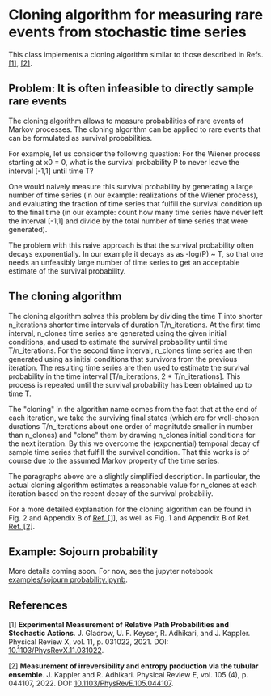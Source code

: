 # Cloning algorithm for measuring rare events from stochastic time series

This class implements a cloning algorithm similar to those described in Refs. <a href="#ref_1">[1]</a>, 
<a href="#ref_2">[2]</a>.

## Problem: It is often infeasible to directly sample rare events

The cloning algorithm allows to measure probabilities of rare events of 
Markov processes. The cloning algorithm can be applied to rare events that
can be formulated as survival probabilities.

For example, let us consider the following question: For the Wiener 
process starting at x0 = 0, what is the survival probability P to never 
leave the interval [-1,1] until time T?

One would naively measure this survival probability by generating a large
number of time series (in our example: realizations of the Wiener 
process), and evaluating the fraction of time series that fulfill the
survival condition up to the final time (in our example: count how many 
time series have never left the interval [-1,1] and divide by the total
number of time series that were generated).

The problem with this naive approach is that the survival probability 
often decays exponentially. In our example it decays as as -log(P) ~ T,
so that one needs an unfeasibly large number of time series to get an
acceptable estimate of the survival probability.

## The cloning algorithm

The cloning algorithm solves this problem by dividing the time T into
shorter n_iterations shorter time intervals of duration T/n_iterations.
At the first time interval, n_clones time series are generated using the
given initial conditions, and used to estimate the survival probability
until time T/n_iterations. 
For the second time interval, n_clones time series are then generated
using as initial conditions that survivors from the previous iteration.
The resulting time series are then used to estimate the survival 
probability in the time interval [T/n_iterations, 2 * T/n_iterations].
This process is repeated until the survival probability has been obtained
up to time T.

The "cloning" in the algorithm name comes from the fact that at the end of
each iteration, we take the surviving final states (which are for 
well-chosen durations T/n_iterations about one order of magnitutde 
smaller in number than n_clones) and "clone" them by drawing n_clones
initial conditions for the next iteration. By this we overcome the 
(exponential) temporal decay of sample time series that fulfill the 
survival condition. That this works is of course due to the assumed Markov
property of the time series.

The paragraphs above are a slightly simplified description. In
particular, the actual cloning algorithm estimates a reasonable value for
n_clones at each iteration based on the recent decay of the survival 
probabiliy.

For a more detailed explanation for the cloning algorithm can be found
in Fig. 2 and Appendix B of <a href="#ref_1">Ref. [1]</a>, as well as Fig. 1 and Appendix B 
of Ref. <a href="#ref_2">Ref. [2]</a>. 


## Example: Sojourn probability

More details coming soon. For now, see the jupyter notebook [examples/sojourn probability.ipynb](examples/sojourn%20probability.ipynb).

## References

<a id="ref_1">[1] **Experimental Measurement of Relative Path Probabilities and Stochastic Actions**. J. Gladrow, U. F. Keyser, R. Adhikari, and J. Kappler. Physical Review X, vol. 11, p. 031022, 2021. DOI: [10.1103/PhysRevX.11.031022](https://doi.org/10.1103/PhysRevX.11.031022).</a>

<a id="ref_2">[2] **Measurement of irreversibility and entropy production via the tubular ensemble**. J. Kappler and R. Adhikari. Physical Review E, vol. 105 (4), p. 044107, 2022. DOI: [10.1103/PhysRevE.105.044107](https://doi.org/10.1103/PhysRevE.105.044107).</a>
